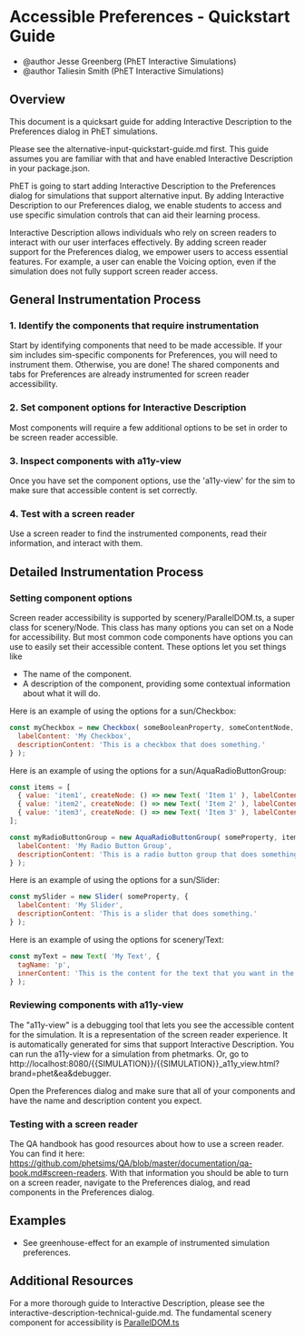 # Accessible Preferences - Quickstart Guide

- @author Jesse Greenberg (PhET Interactive Simulations)
- @author Taliesin Smith (PhET Interactive Simulations)

## Overview

This document is a quicksart guide for adding Interactive Description to the Preferences dialog in PhET simulations.

Please see the alternative-input-quickstart-guide.md first. This guide assumes you are familiar with that
and have enabled Interactive Description in your package.json.

PhET is going to start adding Interactive Description to the Preferences dialog for simulations that support
alternative input. By adding Interactive Description to our Preferences dialog, we enable students to access and use
specific simulation controls that can aid their learning process.

Interactive Description allows individuals who rely on screen readers to interact with our user interfaces effectively.
By adding screen reader support for the Preferences dialog, we empower users to access essential features. For
example, a user can enable the Voicing option, even if the simulation does not fully support screen reader access.

## General Instrumentation Process

### 1. Identify the components that require instrumentation

Start by identifying components that need to be made accessible. If your sim includes sim-specific components for
Preferences, you will need to instrument them. Otherwise, you are done! The shared components and tabs for Preferences
are already instrumented for screen reader accessibility.

### 2. Set component options for Interactive Description

Most components will require a few additional options to be set in order to be screen reader accessible.

### 3. Inspect components with a11y-view

Once you have set the component options, use the 'a11y-view' for the sim to make sure that accessible content is
set correctly.

### 4. Test with a screen reader

Use a screen reader to find the instrumented components, read their information, and interact with them.

## Detailed Instrumentation Process

### Setting component options

Screen reader accessibility is supported by scenery/ParallelDOM.ts, a super class for scenery/Node. This class has many
options you can set on a Node for accessibility. But most common code components have options you can use to easily
set their accessible content. These options let you set things like

- The name of the component.
- A description of the component, providing some contextual information about what it will do.

Here is an example of using the options for a sun/Checkbox:

```js
const myCheckbox = new Checkbox( someBooleanProperty, someContentNode, {
  labelContent: 'My Checkbox',
  descriptionContent: 'This is a checkbox that does something.'
} );
```

Here is an example of using the options for a sun/AquaRadioButtonGroup:

```js
const items = [
  { value: 'item1', createNode: () => new Text( 'Item 1' ), labelContent: 'Item 1' },
  { value: 'item2', createNode: () => new Text( 'Item 2' ), labelContent: 'Item 2' },
  { value: 'item3', createNode: () => new Text( 'Item 3' ), labelContent: 'Item 3' }
];

const myRadioButtonGroup = new AquaRadioButtonGroup( someProperty, items, {
  labelContent: 'My Radio Button Group',
  descriptionContent: 'This is a radio button group that does something.'
} );
```

Here is an example of using the options for a sun/Slider:

```js
const mySlider = new Slider( someProperty, {
  labelContent: 'My Slider',
  descriptionContent: 'This is a slider that does something.'
} );
```

Here is an example of using the options for scenery/Text:

```js
const myText = new Text( 'My Text', {
  tagName: 'p',
  innerContent: 'This is the content for the text that you want in the PDOM.'
} );
```

### Reviewing components with a11y-view

The "a11y-view" is a debugging tool that lets you see the accessible content for the simulation. It is a representation
of the screen reader experience. It is automatically generated for sims that support Interactive Description. You can
run the a11y-view for a simulation from phetmarks.
Or, go to http://localhost:8080/{{SIMULATION}}/{{SIMULATION}}_a11y_view.html?brand=phet&ea&debugger.

Open the Preferences dialog and make sure that all of your components and have the name and description content you
expect.

### Testing with a screen reader

The QA handbook has good resources about how to use a screen reader. You can find it
here: https://github.com/phetsims/QA/blob/master/documentation/qa-book.md#screen-readers.
With that information you should be able to turn on a screen reader, navigate to the Preferences dialog, and read
components in the Preferences dialog.

## Examples
- See greenhouse-effect for an example of instrumented simulation preferences.

## Additional Resources

For a more thorough guide to Interactive Description, please see the interactive-description-technical-guide.md.
The fundamental scenery component for accessibility
is [ParallelDOM.ts](https://github.com/phetsims/scenery/blob/master/js/accessibility/pdom/ParallelDOM.ts)
